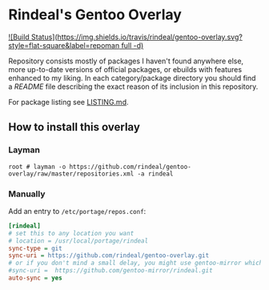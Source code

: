 Rindeal's Gentoo Overlay
==========================
[![Build Status](https://img.shields.io/travis/rindeal/gentoo-overlay.svg?style=flat-square&label=repoman full -d)](https://travis-ci.org/rindeal/gentoo-overlay)

Repository consists mostly of packages I haven't found anywhere else, more up-to-date versions of official packages, or ebuilds with features enhanced to my liking.
In each category/package directory you should find a _README_ file describing the exact reason of its inclusion in this repository.

For package listing see [LISTING.md](./LISTING.md).

## How to install this overlay
### Layman
```
root # layman -o https://github.com/rindeal/gentoo-overlay/raw/master/repositories.xml -a rindeal
```

### Manually
Add an entry to `/etc/portage/repos.conf`:
```ini
[rindeal]
# set this to any location you want
# location = /usr/local/portage/rindeal
sync-type = git
sync-uri = https://github.com/rindeal/gentoo-overlay.git
# or if you don't mind a small delay, you might use gentoo-mirror which includes metadata cache
#sync-uri =  https://github.com/gentoo-mirror/rindeal.git
auto-sync = yes
```
